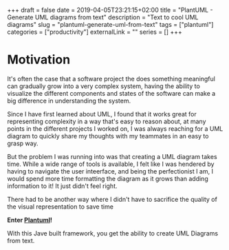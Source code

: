 +++ 
draft = false
date = 2019-04-05T23:21:15+02:00
title = "PlantUML - Generate UML diagrams from text"
description = "Text to cool UML diagrams"
slug = "plantuml-generate-uml-from-text" 
tags = ["plantuml"]
categories = ["productivity"]
externalLink = ""
series = []
+++
# Motivation

It's often the case that a software project the does something meaningful can gradually grow into a very complex system, having the ability to visualize the different components and states of the software can make a big difference in understanding the system.

Since I have first learned about UML, I found that it works great for representing complexity in a way that's easy to reason about, at many points in the different projects I worked on, I was always reaching for a UML diagram to quickly share my thoughts with my teammates in an easy to grasp way.

But the problem I was running into was that creating a UML diagram takes time. While a wide range of tools is available, I felt like I was hendered by having to navigate the user inteerface, and being the perfectionist I am, I would spend more time formatting the diagram as it grows than adding information to it! It just didn't feel right.

There had to be another way where I didn't have to sacrifice the quality of the visual representation to save time

**Enter [Plantuml](http://plantuml.com/)!**

With this Jave built framework, you get the ability to create UML Diagrams from text.